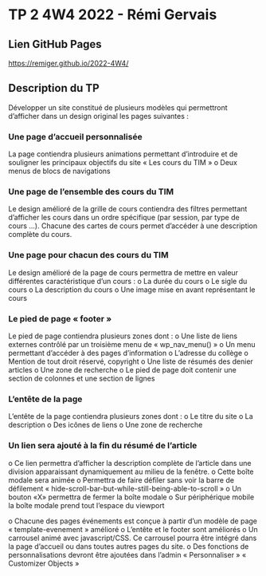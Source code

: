 # TP 2 4W4 2022 - Rémi Gervais

## Lien GitHub Pages
https://remiger.github.io/2022-4W4/

## Description du TP
Développer un site constitué de plusieurs modèles qui permettront d’afficher dans un design original les pages suivantes :

### Une page d’accueil personnalisée
La page contiendra plusieurs animations permettant d’introduire et de souligner les principaux objectifs du site « Les cours du TIM »
o	Deux menus de blocs de navigations 

### Une page de l’ensemble des cours du TIM
Le design amélioré de la grille de cours contiendra des filtres permettant d’afficher les cours dans un ordre spécifique (par session, par type de cours …). Chacune des cartes de cours permet d’accéder à une description complète du cours.

### Une page pour chacun des cours du TIM
Le design amélioré de la page de cours permettra de mettre en valeur différentes caractéristique d’un cours : 
o	La durée du cours
o	Le sigle du cours
o	La description du cours
o	Une image mise en avant représentant le cours

### Le pied de page « footer » 
Le pied de page contiendra plusieurs zones dont :
o	Une liste de liens externes contrôlé par un troisième menu de « wp_nav_menu() »
o	Un menu permettant d’accéder à des pages d’information
o	L’adresse du collège
o	Mention de tout droit réservé, copyright 
o	Une liste de résumés des denier articles
o	Une zone de recherche
o	Le pied de page doit contenir une section de colonnes et une section de lignes

### L’entête de la page 
L’entête de la page contiendra plusieurs zones dont :
o	Le titre du site
o	La description
o	Des icônes de liens
o	Une zone de recherche

### Un lien sera ajouté à la fin du résumé de l’article
o	Ce lien permettra d’afficher la description complète de l’article dans une division apparaissant dynamiquement au milieu de la fenêtre. 
o	Cette boîte modale sera animée 
o	Permettra de faire défiler sans voir la barre de défilement « hide-scroll-bar-but-while-still-being-able-to-scroll »
o	Un bouton «X» permettra de fermer la boîte modale
o	Sur périphérique mobile la boîte modale prend tout l’espace du viewport


o	Chacune des pages événements est conçue à partir d’un modèle de page « template-evenement » amélioré
o	L’entête et le footer sont améliorés
o	Un carrousel animé avec javascript/CSS. Ce carrousel pourra être intégré dans la page d’accueil ou dans toutes autres pages du site.
o	Des fonctions de personnalisations devront être ajoutées dans l’admin « Personnaliser » 
« Customizer Objects »

